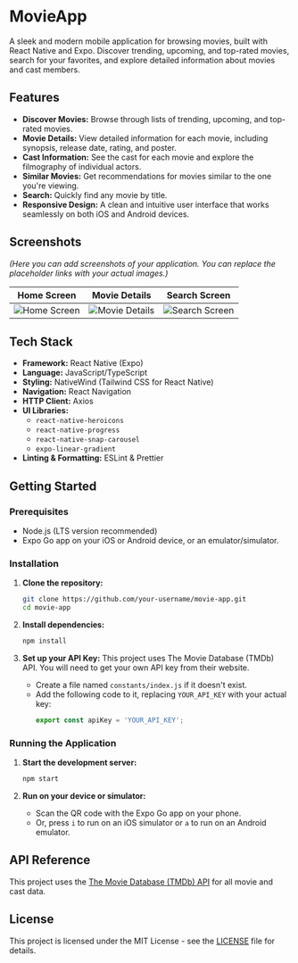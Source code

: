 
# MovieApp

A sleek and modern mobile application for browsing movies, built with React Native and Expo. Discover trending, upcoming, and top-rated movies, search for your favorites, and explore detailed information about movies and cast members.

## Features

- **Discover Movies:** Browse through lists of trending, upcoming, and top-rated movies.
- **Movie Details:** View detailed information for each movie, including synopsis, release date, rating, and poster.
- **Cast Information:** See the cast for each movie and explore the filmography of individual actors.
- **Similar Movies:** Get recommendations for movies similar to the one you're viewing.
- **Search:** Quickly find any movie by title.
- **Responsive Design:** A clean and intuitive user interface that works seamlessly on both iOS and Android devices.

## Screenshots

*(Here you can add screenshots of your application. You can replace the placeholder links with your actual images.)*

| Home Screen | Movie Details | Search Screen |
| :---: |:---: |:---: |
| ![Home Screen](https://via.placeholder.com/300x600.png?text=Home+Screen) | ![Movie Details](https://via.placeholder.com/300x600.png?text=Movie+Details) | ![Search Screen](https://via.placeholder.com/300x600.png?text=Search+Screen) |

## Tech Stack

- **Framework:** React Native (Expo)
- **Language:** JavaScript/TypeScript
- **Styling:** NativeWind (Tailwind CSS for React Native)
- **Navigation:** React Navigation
- **HTTP Client:** Axios
- **UI Libraries:**
  - `react-native-heroicons`
  - `react-native-progress`
  - `react-native-snap-carousel`
  - `expo-linear-gradient`
- **Linting & Formatting:** ESLint & Prettier

## Getting Started

### Prerequisites

- Node.js (LTS version recommended)
- Expo Go app on your iOS or Android device, or an emulator/simulator.

### Installation

1. **Clone the repository:**
   ```bash
   git clone https://github.com/your-username/movie-app.git
   cd movie-app
   ```

2. **Install dependencies:**
   ```bash
   npm install
   ```

3. **Set up your API Key:**
   This project uses The Movie Database (TMDb) API. You will need to get your own API key from their website.

   - Create a file named `constants/index.js` if it doesn't exist.
   - Add the following code to it, replacing `YOUR_API_KEY` with your actual key:
     ```javascript
     export const apiKey = 'YOUR_API_KEY';
     ```

### Running the Application

1. **Start the development server:**
   ```bash
   npm start
   ```

2. **Run on your device or simulator:**
   - Scan the QR code with the Expo Go app on your phone.
   - Or, press `i` to run on an iOS simulator or `a` to run on an Android emulator.

## API Reference

This project uses the [The Movie Database (TMDb) API](https://developer.themoviedb.org/docs) for all movie and cast data.

## License

This project is licensed under the MIT License - see the [LICENSE](LICENSE) file for details.

